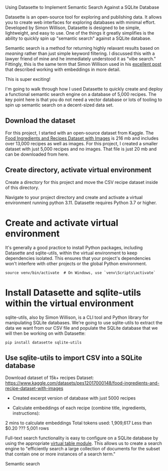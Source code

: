 Using Datasette to Implement Semantic Search Against a SQLite Database

Datasette is an open-source tool for exploring and publishing data. It allows you to create web interfaces for exploring databases with minimal effort. Developed by Simon Willison, Datasette is designed to be simple, lightweight, and easy to use. One of the things it greatly simplifies is the ability to quickly spin up "semantic search" against a SQLite database. 

Semantic search is a method for returning highly relavant results based on *meaning* rather than just simple keyword filtering. I discussed this with a lawyer friend of mine and he immediately understood it as "vibe search." Fittingly, this is the same term that Simon Willison used in his [excellent post](https://simonwillison.net/2023/Oct/23/embeddings/) that described working with embeddings in more detail. 

This is super exciting!

I'm going to walk through how I used Datasette to quickly create and deploy a functional semantic search engine on a database of 5,000 recipes. The key point here is that you do not need a vector database or lots of tooling to spin up semantic search on a decent-sized data set.

## Download the dataset
For this project, I started with an open-source dataset from Kaggle. The [Food Ingredients and Recipes Dataset with Images](https://www.kaggle.com/datasets/pes12017000148/food-ingredients-and-recipe-dataset-with-images) is 216 mb and includes over 13,000 recipes as well as images. For this project, I created a smaller dataset with just 5,000 recipes and no images. That file is just 20 mb and can be downloaded from here.


## Create directory, activate virtual environment
Create a directory for this project and move the CSV recipe dataset inside of this directory.

Navigate to your project directory and create and activate a virtual environment running python 3.11. Datasette requires Python 3.7 or higher.

# Create and activate virtual environment
It's generally a good practice to install Python packages, including Datasette and sqlite-utils, within the virtual environment to keep dependencies isolated. This ensures that your project's dependencies won't interfere with other projects or the global Python environment.

```python3.11 -m venv venv
source venv/bin/activate  # On Windows, use `venv\Scripts\activate`
```
# Install Datasette and sqlite-utils within the virtual environment

sqlite-utils, also by Simon Willison, is a CLI tool and Python library for manipulating SQLite databases. We're going to use sqlite-utils to extract the data we want from our CSV file and populate the SQLite database that we will then be working on with Datasette:

```pip install datasette sqlite-utils```

## Use sqlite-utils to import CSV into a SQLite database







Download dataset of 15k+ recipes
Dataset:
https://www.kaggle.com/datasets/pes12017000148/food-ingredients-and-recipe-dataset-with-images

- Created excerpt version of database with just 5000 recipes


- Calculate embeddings of each recipe (combine title, ingredients, instructions): 



2 mins to calculate embeddings 
Total tokens used: 1,909,617
Less than $0.20 ???
5,001 rows



Full-text search functionality is easy to configure on a SQLite database by using the appropriate [virtual table module](https://www.sqlite.org/fts5.html). This allows us to create a search engine to "efficiently search a large collection of documents for the subset that contain one or more instances of a search term."

Semantic search 

